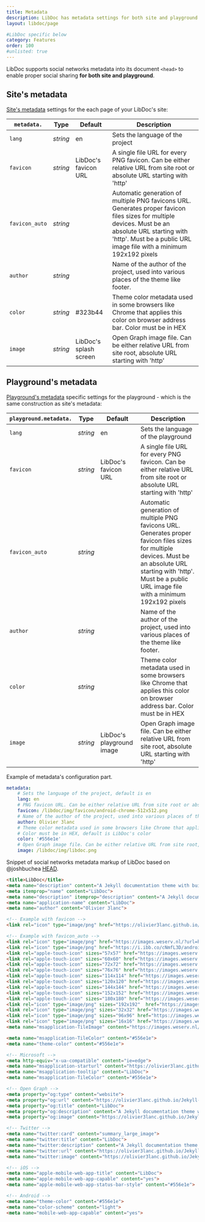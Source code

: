 ```yaml
---
title: Metadata
description: LibDoc has metadata settings for both site and playground. 
layout: libdoc/page

#LibDoc specific below
category: Features
order: 100
#unlisted: true
---
```


LibDoc supports social networks metadata into its document `<head>` to enable proper social sharing **for both site and playground**. 

## Site's metadata

[Site's metadata](libdoc-config.html#metadata) settings for the each page of your LibDoc's site:

| `metadata.` | Type | Default | Description |
| - | - | - | - |
| `lang` | *string* | en | Sets the language of the project |
| `favicon` | *string* | LibDoc's favicon URL | A single file URL for every PNG favicon. Can be either relative URL from site root or absolute URL starting with 'http' |
| `favicon_auto` | *string* | | Automatic generation of multiple PNG favicons URL. Generates proper favicon files sizes for multiple devices. Must be an absolute URL starting with 'http'. Must be a public URL image file with a minimum 192x192 pixels |
| `author` | *string* | | Name of the author of the project, used into various places of the theme like footer. |
| `color` | *string* | #323b44 | Theme color metadata used in some browsers like Chrome that applies this color on browser address bar. Color must be in HEX |
| `image` | *string* | LibDoc's splash screen | Open Graph image file. Can be either relative URL from site root, absolute URL starting with 'http' |

## Playground's metadata

 [Playground's metadata](libdoc-config.html#playground) specific settings for the playground - which is the same construction as site's metadata:

| `playground.metadata.` | Type | Default | Description |
| - | - | - | - |
| `lang` | *string* | en | Sets the language of the playground |
| `favicon` | *string* | LibDoc's favicon URL | A single file URL for every PNG favicon. Can be either relative URL from site root or absolute URL starting with 'http' |
| `favicon_auto` | *string* | | Automatic generation of multiple PNG favicons URL. Generates proper favicon files sizes for multiple devices. Must be an absolute URL starting with 'http'. Must be a public URL image file with a minimum 192x192 pixels |
| `author` | *string* | | Name of the author of the project, used into various places of the theme like footer. |
| `color` | *string* | | Theme color metadata used in some browsers like Chrome that applies this color on browser address bar. Color must be in HEX |
| `image` | *string* | LibDoc's playground image | Open Graph image file. Can be either relative URL from site root, absolute URL starting with 'http' |


Example of metadata's configuration part.

```yaml
metadata:
    # Sets the language of the project, default is en
    lang: en
    # PNG favicon URL. Can be either relative URL from site root or absolute URL starting with 'http'. Default is LibDoc's favicon
    favicon: /libdoc/img/favicon/android-chrome-512x512.png
    # Name of the author of the project, used into various places of the theme like footer. Default is empty
    author: Olivier 3lanc
    # Theme color metadata used in some browsers like Chrome that applies this color on browser address bar.
    # Color must be in HEX, default is LibDoc's color
    color: '#556e1e'
    # Open Graph image file. Can be either relative URL from site root, absolute URL starting with 'http'. Default is LibDoc's splash screen
    image: /libdoc/img/libdoc.png
```

Snippet of social networks metadata markup of LibDoc based on @joshbuchea [HEAD](https://github.com/joshbuchea/HEAD).

```html
<title>LibDoc</title>
<meta name="description" content="A Jekyll documentation theme with built-in search and playground">
<meta itemprop="name" content="LibDoc">
<meta name="description" itemprop="description" content="A Jekyll documentation theme with built-in search and playground">
<meta name="application-name" content="LibDoc">
<meta name="author" content="Olivier 3lanc">

<!-- Example with favicon -->
<link rel="icon" type="image/png" href="https://olivier3lanc.github.io/Jekyll-LibDoc/_site/user-context/img/android-chrome-512x512.png">

<!-- Example with favicon_auto -->
<link rel="icon" type="image/png" href="https://images.weserv.nl/?url=https://i.ibb.co/cNmfL3D/android-chrome-512x512.png&w=32&h=32&fit=cover&cbg=transparent&output=png">
<link rel="icon" type="image/png" href="https://i.ibb.co/cNmfL3D/android-chrome-512x512.png">
<link rel="apple-touch-icon" sizes="57x57" href="https://images.weserv.nl/?url=https://i.ibb.co/cNmfL3D/android-chrome-512x512.png&w=57&h=57&fit=cover&cbg=transparent&output=png">
<link rel="apple-touch-icon" sizes="60x60" href="https://images.weserv.nl/?url=https://i.ibb.co/cNmfL3D/android-chrome-512x512.png&w=60&h=60&fit=cover&cbg=transparent&output=png">
<link rel="apple-touch-icon" sizes="72x72" href="https://images.weserv.nl/?url=https://i.ibb.co/cNmfL3D/android-chrome-512x512.png&w=72&h=72&fit=cover&cbg=transparent&output=png">
<link rel="apple-touch-icon" sizes="76x76" href="https://images.weserv.nl/?url=https://i.ibb.co/cNmfL3D/android-chrome-512x512.png&w=76&h=76&fit=cover&cbg=transparent&output=png">
<link rel="apple-touch-icon" sizes="114x114" href="https://images.weserv.nl/?url=https://i.ibb.co/cNmfL3D/android-chrome-512x512.png&w=114&h=114&fit=cover&cbg=transparent&output=png">
<link rel="apple-touch-icon" sizes="120x120" href="https://images.weserv.nl/?url=https://i.ibb.co/cNmfL3D/android-chrome-512x512.png&w=120&h=120&fit=cover&cbg=transparent&output=png">
<link rel="apple-touch-icon" sizes="144x144" href="https://images.weserv.nl/?url=https://i.ibb.co/cNmfL3D/android-chrome-512x512.png&w=144&h=144&fit=cover&cbg=transparent&output=png">
<link rel="apple-touch-icon" sizes="152x152" href="https://images.weserv.nl/?url=https://i.ibb.co/cNmfL3D/android-chrome-512x512.png&w=152&h=152&fit=cover&cbg=transparent&output=png">
<link rel="apple-touch-icon" sizes="180x180" href="https://images.weserv.nl/?url=https://i.ibb.co/cNmfL3D/android-chrome-512x512.png&w=180&h=180&fit=cover&cbg=transparent&output=png">
<link rel="icon" type="image/png" sizes="192x192"  href="https://images.weserv.nl/?url=https://i.ibb.co/cNmfL3D/android-chrome-512x512.png&w=192&h=192&fit=cover&cbg=transparent&output=png">
<link rel="icon" type="image/png" sizes="32x32" href="https://images.weserv.nl/?url=https://i.ibb.co/cNmfL3D/android-chrome-512x512.png&w=32&h=32&fit=cover&cbg=transparent&output=png">
<link rel="icon" type="image/png" sizes="96x96" href="https://images.weserv.nl/?url=https://i.ibb.co/cNmfL3D/android-chrome-512x512.png&w=96&h=96&fit=cover&cbg=transparent&output=png">
<link rel="icon" type="image/png" sizes="16x16" href="https://images.weserv.nl/?url=https://i.ibb.co/cNmfL3D/android-chrome-512x512.png&w=16&h=16&fit=cover&cbg=transparent&output=png">
<meta name="msapplication-TileImage" content="https://images.weserv.nl/?url=https://i.ibb.co/cNmfL3D/android-chrome-512x512.png&w=144&h=144&fit=cover&cbg=transparent&output=png">

<meta name="msapplication-TileColor" content="#556e1e">
<meta name="theme-color" content="#556e1e">

<!-- Microsoft -->
<meta http-equiv="x-ua-compatible" content="ie=edge">
<meta name="msapplication-starturl" content="https://olivier3lanc.github.io/Jekyll-LibDoc/libdoc/playground.html">
<meta name="msapplication-tooltip" content="LibDoc">
<meta name="msapplication-TileColor" content="#556e1e">

<!-- Open Graph -->
<meta property="og:type" content="website">
<meta property="og:url" content="https://olivier3lanc.github.io/Jekyll-LibDoc/libdoc/playground.html">
<meta property="og:title" content="LibDoc">
<meta property="og:description" content="A Jekyll documentation theme with built-in search and playground">
<meta property="og:image" content="https://olivier3lanc.github.io/Jekyll-LibDoc/_site/user-context/img/meta-image-playground.jpg">

<!-- Twitter -->
<meta name="twitter:card" content="summary_large_image">
<meta name="twitter:title" content="LibDoc">
<meta name="twitter:description" content="A Jekyll documentation theme with built-in search and playground">
<meta name="twitter:url" content="https://olivier3lanc.github.io/Jekyll-LibDoc/libdoc/playground.html">
<meta name="twitter:image" content="https://olivier3lanc.github.io/Jekyll-LibDoc/_site/user-context/img/meta-image-playground.jpg">

<!-- iOS -->
<meta name="apple-mobile-web-app-title" content="LibDoc">
<meta name="apple-mobile-web-app-capable" content="yes">
<meta name="apple-mobile-web-app-status-bar-style" content="#556e1e">

<!-- Android -->
<meta name="theme-color" content="#556e1e">
<meta name="color-scheme" content="light">
<meta name="mobile-web-app-capable" content="yes">
``` 